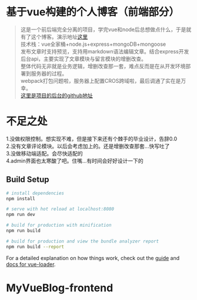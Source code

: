 # 基于vue构建的个人博客（前端部分）

> 这是一个前后端完全分离的项目，学完vue和node后总想做点什么，于是就有了这个博客。演示地址[这里](http://39.108.214.182/#/)<br> 
技术栈：vue全家桶+node.js+express+mongoDB+mongoose <br>
发布文章时支持预览，支持用markdown语法编辑文章。结合express开发后台api，主要实现了文章模块与留言模块的增删改查。<br>
整体代码无非就是业务逻辑，增删改查那一套，难点反而是在从开发环境部署到服务器的过程。<br>
webpack打包问题啦，服务器上配置CROS跨域啦，最后调通了实在是万幸。<br>
[这里是项目的后台的github地址](https://github.com/Kisarigi/MyVueBlog-server)

# 不足之处
1.没做权限控制。想实现不难，但是接下来还有个棘手的毕业设计，告辞0.0 <br>
2.没有文章评论模块。以后会考虑加上的。还是增删改查那套...快写吐了  <br>
3.没做移动端适配。会尽快适配的<br>
4.admin界面也太寒酸了吧。住嘴...有时间会好好设计一下的<br>



## Build Setup

``` bash
# install dependencies
npm install

# serve with hot reload at localhost:8080
npm run dev

# build for production with minification
npm run build

# build for production and view the bundle analyzer report
npm run build --report
```

For a detailed explanation on how things work, check out the [guide](http://vuejs-templates.github.io/webpack/) and [docs for vue-loader](http://vuejs.github.io/vue-loader).
# MyVueBlog-frontend
